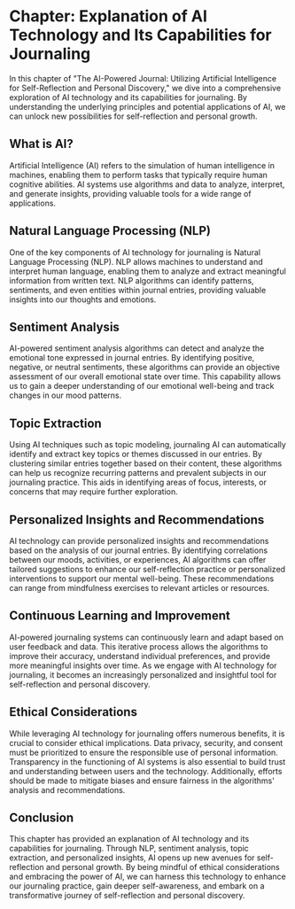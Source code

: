Chapter: Explanation of AI Technology and Its Capabilities for Journaling
=========================================================================

In this chapter of "The AI-Powered Journal: Utilizing Artificial Intelligence for Self-Reflection and Personal Discovery," we dive into a comprehensive exploration of AI technology and its capabilities for journaling. By understanding the underlying principles and potential applications of AI, we can unlock new possibilities for self-reflection and personal growth.

What is AI?
-----------

Artificial Intelligence (AI) refers to the simulation of human intelligence in machines, enabling them to perform tasks that typically require human cognitive abilities. AI systems use algorithms and data to analyze, interpret, and generate insights, providing valuable tools for a wide range of applications.

Natural Language Processing (NLP)
---------------------------------

One of the key components of AI technology for journaling is Natural Language Processing (NLP). NLP allows machines to understand and interpret human language, enabling them to analyze and extract meaningful information from written text. NLP algorithms can identify patterns, sentiments, and even entities within journal entries, providing valuable insights into our thoughts and emotions.

Sentiment Analysis
------------------

AI-powered sentiment analysis algorithms can detect and analyze the emotional tone expressed in journal entries. By identifying positive, negative, or neutral sentiments, these algorithms can provide an objective assessment of our overall emotional state over time. This capability allows us to gain a deeper understanding of our emotional well-being and track changes in our mood patterns.

Topic Extraction
----------------

Using AI techniques such as topic modeling, journaling AI can automatically identify and extract key topics or themes discussed in our entries. By clustering similar entries together based on their content, these algorithms can help us recognize recurring patterns and prevalent subjects in our journaling practice. This aids in identifying areas of focus, interests, or concerns that may require further exploration.

Personalized Insights and Recommendations
-----------------------------------------

AI technology can provide personalized insights and recommendations based on the analysis of our journal entries. By identifying correlations between our moods, activities, or experiences, AI algorithms can offer tailored suggestions to enhance our self-reflection practice or personalized interventions to support our mental well-being. These recommendations can range from mindfulness exercises to relevant articles or resources.

Continuous Learning and Improvement
-----------------------------------

AI-powered journaling systems can continuously learn and adapt based on user feedback and data. This iterative process allows the algorithms to improve their accuracy, understand individual preferences, and provide more meaningful insights over time. As we engage with AI technology for journaling, it becomes an increasingly personalized and insightful tool for self-reflection and personal discovery.

Ethical Considerations
----------------------

While leveraging AI technology for journaling offers numerous benefits, it is crucial to consider ethical implications. Data privacy, security, and consent must be prioritized to ensure the responsible use of personal information. Transparency in the functioning of AI systems is also essential to build trust and understanding between users and the technology. Additionally, efforts should be made to mitigate biases and ensure fairness in the algorithms' analysis and recommendations.

Conclusion
----------

This chapter has provided an explanation of AI technology and its capabilities for journaling. Through NLP, sentiment analysis, topic extraction, and personalized insights, AI opens up new avenues for self-reflection and personal growth. By being mindful of ethical considerations and embracing the power of AI, we can harness this technology to enhance our journaling practice, gain deeper self-awareness, and embark on a transformative journey of self-reflection and personal discovery.
